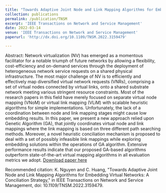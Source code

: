 ```yaml
---
title: "Towards Adaptive Joint Node and Link Mapping Algorithms for Embedding Virtual Networks: A Conciliation Strategy"
collection: publications
permalink: /publication/TNSM
excerpt: 'IEEE Transactions on Network and Service Management'
date: 2022-03-14
venue: 'IEEE Transactions on Network and Service Management'
paperurl: 'http://dx.doi.org/10.1109/TNSM.2022.3159479'

---
```

Abstract: 
Network virtualization (NV) has emerged as a momentous facilitator for a notable triumph of future networks by allowing a flexibility, cost-efficiency and on-demand services through the deployment of heterogeneous network service requests on a shared physical infrastructure. The most major challenge of NV is to efficiently and effectively map diversified virtual network requests (VNRs), comprising a set of virtual nodes connected by virtual links, onto a shared substrate network meeting various stringent resource constraints. Most of the research papers in this field have merely focused on separate virtual node mapping (VNoM) or virtual link mapping (VLiM) with scalable heuristic algorithms for simple implementations. Unfortunately, the lack of a coordination between node and link mapping stages might cause low embedding results. In this paper, we present a new approach relied upon Genetic Algorithm (GA), that jointly coordinates virtual node and link mappings where the link mapping is based on three different path searching methods. Moreover, a novel heuristic conciliation mechanism is proposed to deal with a set of possibly infeasible link mappings while exploring embedding solutions within the operations of GA algorithm. Extensive performance results indicate that our proposed GA-based algorithms outperform state-of-the-art virtual mapping algorithms in all evaluation metrics we adopt.
[Download paper here](http://dx.doi.org/10.1109/TNSM.2022.3159479)

Recommended citation: K. Nguyen and C. Huang, "Towards Adaptive Joint Node and Link Mapping Algorithms for Embedding Virtual Networks: A Conciliation Strategy," in IEEE Transactions on Network and Service Management, doi: 10.1109/TNSM.2022.3159479.
